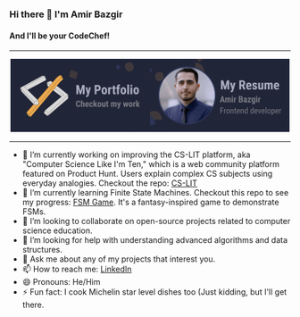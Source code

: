 ### Hi there 👋 I'm Amir Bazgir
#### And I'll be your CodeChef!

<hr>
<div style="display: flex; justify-content: center; align-items: center; flex-wrap: wrap;">
    <a href="https://b-amir.link">
        <img src="https://github.com/b-amir/b-amir/blob/main/portfolio%20cover.png?raw=true" alt="Portfolio Cover" width="250"/>
    </a>
<span/>
    <a href="https://b-amir.storage.iran.liara.space/resume/Amir_Bazgir_Resume.pdf">
        <img src="https://github.com/b-amir/b-amir/blob/main/resume%20cover-min.png?raw=true" alt="Resume Cover" width="250"/>
    </a>
</div>
<hr>

- 🔭 I’m currently working on improving the CS-LIT platform, aka "Computer Science Like I'm Ten," which is a web community platform featured on Product Hunt. Users explain complex CS subjects using everyday analogies. Checkout the repo: [CS-LIT](https://github.com/b-amir/cs-lit)
- 🌱 I’m currently learning Finite State Machines. Checkout this repo to see my progress: [FSM Game](https://github.com/b-amir/fsm-game). It's a fantasy-inspired game to demonstrate FSMs.
- 👯 I’m looking to collaborate on open-source projects related to computer science education.
- 🤔 I’m looking for help with understanding advanced algorithms and data structures.
- 💬 Ask me about any of my projects that interest you.
- 📫 How to reach me: [LinkedIn](https://www.linkedin.com/in/amirbazgir)
- 😄 Pronouns: He/Him
- ⚡ Fun fact: I cook Michelin star level dishes too (Just kidding, but I'll get there.
